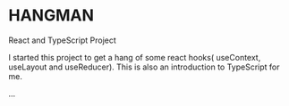 # HANGMAN
React and TypeScript Project

I started this project to get a hang of some react hooks( useContext, useLayout and useReducer). 
This is also an introduction to TypeScript for me. 

...